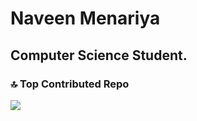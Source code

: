 # Naveen Menariya<br>
## Computer Science Student.

### 🔝 Top Contributed Repo
![](https://github-contributor-stats.vercel.app/api?username=naveenmenariya&limit=5&theme=nord&combine_all_yearly_contributions=true)
